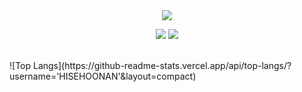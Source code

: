 <div align="center">
<img src="https://capsule-render.vercel.app/api?type=venom&height=190&text=HISEHOONAN&fontColor=000000&fontSize=80&stroke=b678c4&strokeWidth=2"/>
<br>
   <p>
    <img src="https://img.shields.io/badge/Xcode-147EFB?style=for-the-badge&logo=Xcode&logoColor=white"/></a>
    <img src="https://img.shields.io/badge/Swift-F05138?style=for-the-badge&logo=Swift&logoColor=white"/></a>
   </p>
<br>
</div>
![Top Langs](https://github-readme-stats.vercel.app/api/top-langs/?username='HISEHOONAN'&layout=compact)
